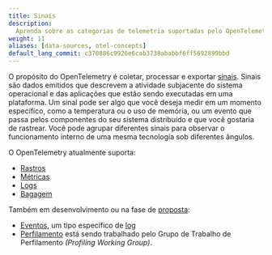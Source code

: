 ```yaml
---
title: Sinais
description:
  Aprenda sobre as categorias de telemetria suportadas pelo OpenTelemetry
weight: 11
aliases: [data-sources, otel-concepts]
default_lang_commit: c370886c9926e6cab3738ababbf6ff5692899bbd
---
```


O propósito do OpenTelemetry é coletar, processar e exportar [sinais][signals].
Sinais são dados emitidos que descrevem a atividade subjacente do sistema
operacional e das aplicações que estão sendo executadas em uma plataforma. Um
sinal pode ser algo que você deseja medir em um momento específico, como a
temperatura ou o uso de memória, ou um evento que passa pelos componentes do seu
sistema distribuído e que você gostaria de rastrear. Você pode agrupar
diferentes sinais para observar o funcionamento interno de uma mesma tecnologia
sob diferentes ângulos.

O OpenTelemetry atualmente suporta:

- [Rastros](traces)
- [Métricas](metrics)
- [Logs](logs)
- [Bagagem](baggage)

Também em desenvolvimento ou na fase de [proposta][proposal]:

- [Eventos][Events], um tipo específico de [log](logs)
- [Perfilamento][Profiles] está sendo trabalhado pelo Grupo de Trabalho de
  Perfilamento _(Profiling Working Group)_.

[Events]: /docs/specs/otel/logs/data-model/#events
[Profiles]:
  https://github.com/open-telemetry/opentelemetry-specification/blob/main/oteps/profiles/0212-profiling-vision.md
[proposal]:
  https://github.com/open-telemetry/opentelemetry-specification/tree/main/oteps/#readme
[signals]: /docs/specs/otel/glossary/#signals
